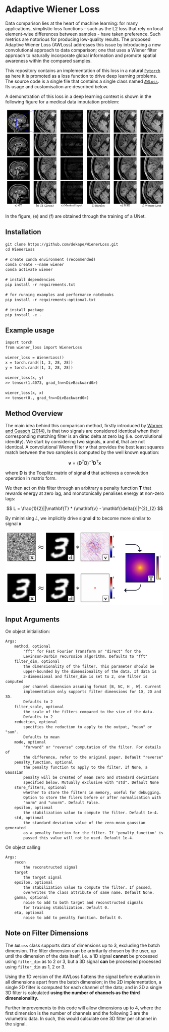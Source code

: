 # Adaptive Wiener Loss

Data comparison lies at the heart of machine learning: for many applications, simplistic loss
functions - such as the L2 loss that rely on local element-wise differences between samples - have
taken preference. Such metrics are notorious for producing low-quality results. The proposed Adaptive Wiener Loss (AWLoss) addresses this issue by introducing a new convolutional approach to data comparison; one that uses a Wiener filter approach to naturally incorporate global information and promote spatial awareness within the compared samples. 


This repository contains an implementation of this loss in a natural [`Pytorch`](https://github.com/pytorch/pytorch) as here it is promoted as a loss function to drive deep learning problems. The source code is a single file that contains a single class named [`AWLoss`](awloss/awloss.py). Its usage and customisation are described below.

A demonstration of this loss in a deep learning context is shown in the following figure for a medical data imputation problem:

<img src="figs/cerebellum_samples2.png" alt="drawing" width="700"/>

In the figure, (e) and (f) are obtained through the training of a UNet.


## Installation
```
git clone https://github.com/dekape/WienerLoss.git
cd WienerLoss

# create conda environment (recommended)
conda create --name wiener
conda activate wiener

# install dependencies
pip install -r requirements.txt

# for running examples and performance notebooks
pip install -r requirements-optional.txt

# install package
pip install -e .
```

## Example usage
```
import torch
from wiener_loss import WienerLoss

wiener_loss = WienerLoss()
x = torch.rand([1, 3, 28, 28])
y = torch.rand([1, 3, 28, 28])

wiener_loss(x, y)
>> tensor(1.4073, grad_fn=<DivBackward0>)

wiener_loss(x, x)
>> tensor(0., grad_fn=<DivBackward0>)
```

## Method Overview
The main idea behind this comparison method, firstly introduced by [Warner and Guasch (2014)](https://www.s-cube.com/media/1204/segam2014-03712e1.pdf), is that two signals are considered identical when their corresponding matching filter is an dirac delta at zero lag (i.e. convolutional idendity). We start by considering two signals, $\mathbf{x}$ and $\mathbf{d}$, that are not identical. A convolutional Wiener filter $\mathbf{v}$ that provides the best least squares match between the two samples is computed by the well known equation:

$$
\mathbf{v} = (\mathbf{D}^{T} \mathbf{D})^{-1} \mathbf{D}^{T} \mathbf{x}
$$

where $\mathbf{D}$ is the Toeplitz matrix of signal $\mathbf{d}$ that achieves a convolution operation in matrix form.

We then act on this filter through an arbitrary a penalty function $\mathbf{T}$ that rewards energy at zero lag, and monotonically penalises energy at non-zero lags:

$$
L = \frac{1}{2}||\mathbf{T} * (\mathbf{v} - \mathbf{\delta)}||^{2}_{2}
$$

By minimising $L$, we implicitly drive signal $\mathbf{d}$ to become more similar to signal $\mathbf{x}$

<img src="figs/scheme.png" alt="drawing" width="500"/>

## Input Arguments
On object initialistion:

    Args:
        method, optional
            "fft" for Fast Fourier Transform or "direct" for the
            Levinson-Durbin recurssion algorithm. Defaults to "fft"
        filter_dim, optional
            the dimensionality of the filter. This parameter should be
            upper-bounded by the dimensionality of the data. If data is
            3-dimensional and filter_dim is set to 2, one filter is computed
            per channel dimension assuming format [B, NC, H , W]. Current
            implementation only supports filter dimensions for 1D, 2D and 3D.
            Defaults to 2
        filter_scale, optional
            the scale of the filters compared to the size of the data.
            Defaults to 2
        reduction, optional
            specifies the reduction to apply to the output, "mean" or "sum".
            Defaults to mean
        mode, optional
            "forward" or "reverse" computation of the filter. For details of
            the difference, refer to the original paper. Default "reverse"
        penalty_function, optional
            the penalty function to apply to the filter. If None, a Gaussian
            penalty will be created of mean zero and standard deviations
            specified below. Mutually exclusive with "std". Default None
        store_filters, optional
            whether to store the filters in memory, useful for debugging.
            Option to store the filers before or after normalisation with
            "norm" and "unorm". Default False.
        epsilon, optional
            the stabilization value to compute the filter. Default 1e-4.
        std, optional
            the standard deviation value of the zero-mean gaussian generated
            as a penalty function for the filter. If 'penalty_function' is
            passed this value will not be used. Default 1e-4.

On object calling

    Args:
        recon
            the reconstructed signal
        target
            the target signal
        epsilon, optional
            the stabilization value to compute the filter. If passed,
            overwrites the class attribute of same name. Default None.
        gamma, optional
            noise to add to both target and reconstructed signals
            for training stabilization. Default 0.
        eta, optional
            noise to add to penalty function. Default 0.

## Note on Filter Dimensions
The `AWLoss` class supports data of dimensions up to 3, excluding the batch dimension. The filter dimension can be arbritarily chosen by the user, up until the dimension of the data itself, i.e. a 1D signal **cannot** be processed using `filter_dim` as to 2 or 3, but a 3D signal **can** be processed processed using `filter_dim` as 1, 2 or 3.

Using the 1D version of the AWLoss flattens the signal before evaluation in all dimensions apart from the batch dimension; in the 2D implementation, a single 2D filter is computed for each channel of the data; and in 3D a single 3D filter is calculated **using the number of channels as the third dimensionality.**

Further improvements to this code will allow dimensions up to 4, where the first dimension is the number of channels and the following 3 are the volumetric data. In such, this would calculate one 3D filter per channel in the signal.

